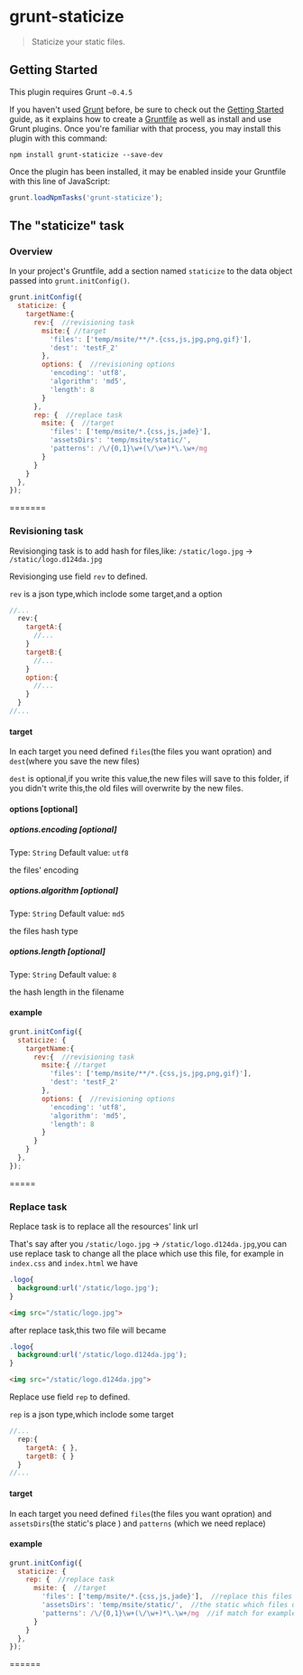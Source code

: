 # grunt-staticize

> Staticize your static files.

## Getting Started
This plugin requires Grunt `~0.4.5`

If you haven't used [Grunt](http://gruntjs.com/) before, be sure to check out the [Getting Started](http://gruntjs.com/getting-started) guide, as it explains how to create a [Gruntfile](http://gruntjs.com/sample-gruntfile) as well as install and use Grunt plugins. Once you're familiar with that process, you may install this plugin with this command:

```shell
npm install grunt-staticize --save-dev
```

Once the plugin has been installed, it may be enabled inside your Gruntfile with this line of JavaScript:

```js
grunt.loadNpmTasks('grunt-staticize');
```

## The "staticize" task

### Overview
In your project's Gruntfile, add a section named `staticize` to the data object passed into `grunt.initConfig()`.

```js
grunt.initConfig({
  staticize: {
    targetName:{
      rev:{  //revisioning task
        msite:{ //target
          'files': ['temp/msite/**/*.{css,js,jpg,png,gif}'],
          'dest': 'testF_2'
        },
        options: {  //revisioning options
          'encoding': 'utf8',
          'algorithm': 'md5',
          'length': 8
        }
      },
      rep: {  //replace task
        msite: {  //target
          'files': ['temp/msite/*.{css,js,jade}'],
          'assetsDirs': 'temp/msite/static/',
          'patterns': /\/{0,1}\w+(\/\w+)*\.\w+/mg
        }
      }
    }
  },
});
```

=======

### Revisioning task

Revisionging task is to add hash for files,like:  `/static/logo.jpg` -> `/static/logo.d124da.jpg`

Revisionging use field `rev` to defined.

`rev` is a json type,which inclode some target,and a option

```js
//...
  rev:{
    targetA:{
      //...
    }
    targetB:{
      //...
    }
    option:{
      //...
    }
  }
//...
``` 
#### target

In each target you need defined `files`(the files you want opration) and `dest`(where you save the new files)

`dest` is optional,if you write this value,the new files will save to this folder, if you didn't write this,the old files will overwrite by the new files.

#### options [optional]

##### options.encoding [optional] 

Type: `String` Default value: `utf8`

the files' encoding

##### options.algorithm [optional]  

Type: `String` Default value: `md5`

the files hash type

##### options.length [optional] 

Type: `String` Default value: `8`

the hash length in the filename

#### example

```js
grunt.initConfig({
  staticize: {
    targetName:{
      rev:{  //revisioning task
        msite:{ //target
          'files': ['temp/msite/**/*.{css,js,jpg,png,gif}'],
          'dest': 'testF_2'
        },
        options: {  //revisioning options
          'encoding': 'utf8',
          'algorithm': 'md5',
          'length': 8
        }
      }
    }
  },
});
```

=====

### Replace task

Replace task is to replace all the resources' link url

That's say after you `/static/logo.jpg` -> `/static/logo.d124da.jpg`,you can use replace task to change all the place which use this file, for example in `index.css` and `index.html` we have 

```css
.logo{
  background:url('/static/logo.jpg');
}
```

```html
<img src="/static/logo.jpg">
```
after replace task,this two file will became

```css
.logo{
  background:url('/static/logo.d124da.jpg');
}
```

```html
<img src="/static/logo.d124da.jpg">
```

Replace use field `rep` to defined.

`rep` is a json type,which inclode some target

```js
//...
  rep:{
    targetA: { },
    targetB: { }
  }
//...
``` 
#### target

In each target you need defined `files`(the files you want opration) and `assetsDirs`(the static's place ) and `patterns` (which we need replace)

#### example

```js
grunt.initConfig({
  staticize: {
    rep: {  //replace task
      msite: {  //target
        'files': ['temp/msite/*.{css,js,jade}'],  //replace this files 
        'assetsDirs': 'temp/msite/static/',  //the static which files use in 'temp/msite/static/'
        'patterns': /\/{0,1}\w+(\/\w+)*\.\w+/mg  //if match for example 'ad/ad.jpg','dfa/d.css' and try to replace the match based on the 'assetsDirs'
      }
    }
  },
});
```


======

